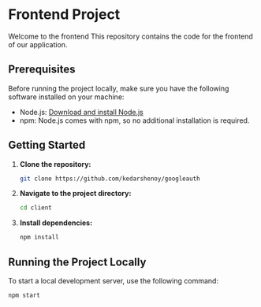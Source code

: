 # Frontend Project

Welcome to the frontend  This repository contains the code for the frontend of our application.

## Prerequisites

Before running the project locally, make sure you have the following software installed on your machine:

- Node.js: [Download and install Node.js](https://nodejs.org/)
- npm: Node.js comes with npm, so no additional installation is required.

## Getting Started

1. **Clone the repository:**

    ```bash
    git clone https://github.com/kedarshenoy/googleauth
    ```

2. **Navigate to the project directory:**

    ```bash
    cd client
    ```

3. **Install dependencies:**

    ```bash
    npm install
    ```

## Running the Project Locally

To start a local development server, use the following command:

```bash
npm start
    

